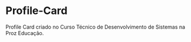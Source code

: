 # Profile-Card
Profile Card criado no Curso Técnico de Desenvolvimento de Sistemas na Proz Educação.
